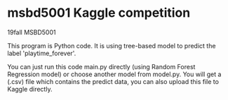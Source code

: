 # msbd5001 Kaggle competition 

19fall MSBD5001

This program is Python code. It is using tree-based model to predict the label 'playtime_forever'.

You can just run this code main.py directly (using Random Forest Regression model) or choose another model from model.py. You will get a (.csv) file which contains the predict data, you can also upload this file to Kaggle directly.
